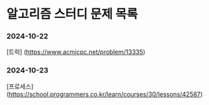 # 알고리즘 스터디 문제 목록

### 2024-10-22

[트럭] (https://www.acmicpc.net/problem/13335)

### 2024-10-23

[프로세스] (https://school.programmers.co.kr/learn/courses/30/lessons/42587)
